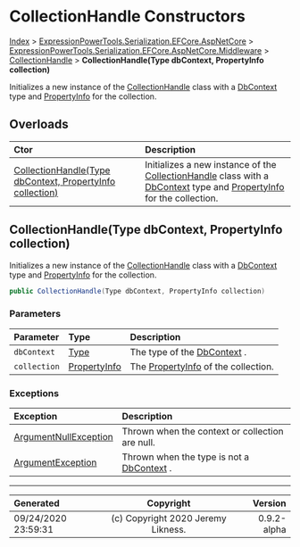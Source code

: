 ﻿# CollectionHandle Constructors

[Index](../index.md) > [ExpressionPowerTools.Serialization.EFCore.AspNetCore](ExpressionPowerTools.Serialization.EFCore.AspNetCore.a.md) > [ExpressionPowerTools.Serialization.EFCore.AspNetCore.Middleware](ExpressionPowerTools.Serialization.EFCore.AspNetCore.Middleware.n.md) > [CollectionHandle](ExpressionPowerTools.Serialization.EFCore.AspNetCore.Middleware.CollectionHandle.cs.md) > **CollectionHandle(Type dbContext, PropertyInfo collection)**

Initializes a new instance of the [CollectionHandle](ExpressionPowerTools.Serialization.EFCore.AspNetCore.Middleware.CollectionHandle.cs.md) class with
            a [DbContext](https://docs.microsoft.com/dotnet/api/microsoft.entityframeworkcore.dbcontext) type and [PropertyInfo](https://docs.microsoft.com/dotnet/api/system.reflection.propertyinfo) for the collection.

## Overloads

| Ctor | Description |
| :-- | :-- |
| [CollectionHandle(Type dbContext, PropertyInfo collection)](#collectionhandletype-dbcontext-propertyinfo-collection) | Initializes a new instance of the [CollectionHandle](ExpressionPowerTools.Serialization.EFCore.AspNetCore.Middleware.CollectionHandle.cs.md) class with            a [DbContext](https://docs.microsoft.com/dotnet/api/microsoft.entityframeworkcore.dbcontext) type and [PropertyInfo](https://docs.microsoft.com/dotnet/api/system.reflection.propertyinfo) for the collection. |

## CollectionHandle(Type dbContext, PropertyInfo collection)

Initializes a new instance of the [CollectionHandle](ExpressionPowerTools.Serialization.EFCore.AspNetCore.Middleware.CollectionHandle.cs.md) class with
            a [DbContext](https://docs.microsoft.com/dotnet/api/microsoft.entityframeworkcore.dbcontext) type and [PropertyInfo](https://docs.microsoft.com/dotnet/api/system.reflection.propertyinfo) for the collection.

```csharp
public CollectionHandle(Type dbContext, PropertyInfo collection)
```

### Parameters

| Parameter | Type | Description |
| :-- | :-- | :-- |
| `dbContext` | [Type](https://docs.microsoft.com/dotnet/api/system.type) | The type of the [DbContext](https://docs.microsoft.com/dotnet/api/microsoft.entityframeworkcore.dbcontext) . |
| `collection` | [PropertyInfo](https://docs.microsoft.com/dotnet/api/system.reflection.propertyinfo) | The [PropertyInfo](https://docs.microsoft.com/dotnet/api/system.reflection.propertyinfo) of the collection. |

### Exceptions

| Exception | Description |
| :-- | :-- |
| [ArgumentNullException](https://docs.microsoft.com/dotnet/api/system.argumentnullexception) | Thrown when the context or collection are null. |
| [ArgumentException](https://docs.microsoft.com/dotnet/api/system.argumentexception) | Thrown when the type is not a [DbContext](https://docs.microsoft.com/dotnet/api/microsoft.entityframeworkcore.dbcontext) . |


---

| Generated | Copyright | Version |
| :-- | :-: | --: |
| 09/24/2020 23:59:31 | (c) Copyright 2020 Jeremy Likness. | 0.9.2-alpha |
